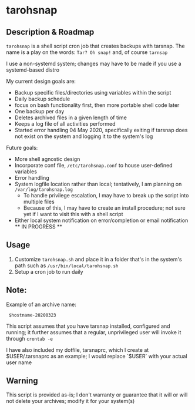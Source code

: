 tarohsnap
===============

Description & Roadmap
--------------------

`tarohsnap` is a shell script cron job that creates backups with tarsnap.
The name is a play on the words: `Tar? Oh snap!` and, of course `tarnsap`

I use a non-systemd system; changes may have to be made if you use a
systemd-based distro

My current design goals are:

- Backup specific files/directories using variables within the script
- Daily backup schedule
- focus on bash functionality first, then more portable shell code later
- One backup per day
- Deletes archived files in a given length of time
- Keeps a log file of all activities performed
- Started error handling 04 May 2020, specifically exiting if tarsnap does not exist on the system and logging it to the system's log

Future goals:

- More shell agnostic design
- Incorporate conf file, `/etc/tarohsnap.conf` to house user-defined variables
- Error handling
- System logfile location rather than local; tentatively, I am planning on `/var/log/tarohsnap.log`
  - To handle privilege escalation, I may have to break up the script into multiple files
  - Because of this, I may have to create an install procedure; not sure yet if I want to visit this with a shell script
- Either local system notification on error/completion or email notification ** IN PROGRESS **

Usage
--------------------

1. Customize `tarohsnap.sh` and place it in a folder that's in the system's path
   such as `/usr/bin/local/tarohsnap.sh`
2. Setup a cron job to run daily

Note:
--------------------
Example of an archive name:

     $hostname-20200323

This script assumes that you have tarsnap installed, configured and running; it further assumes that a regular, unprivileged user will invoke it through `crontab -e`

I have also included my dotfile, tarsnaprc, which I create at $USER/.tarsnaprc as an example; I would replace `$USER` with your actual user name

Warning
--------------------
This script is provided as-is; I don't warranty or guarantee that it will or will not delete your archives; modify it for your system(s)
